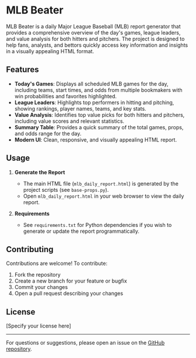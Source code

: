 # MLB Beater

MLB Beater is a daily Major League Baseball (MLB) report generator that provides a comprehensive overview of the day's games, league leaders, and value analysis for both hitters and pitchers. The project is designed to help fans, analysts, and bettors quickly access key information and insights in a visually appealing HTML format.

## Features

- **Today's Games**: Displays all scheduled MLB games for the day, including teams, start times, and odds from multiple bookmakers with win probabilities and favorites highlighted.
- **League Leaders**: Highlights top performers in hitting and pitching, showing rankings, player names, teams, and key stats.
- **Value Analysis**: Identifies top value picks for both hitters and pitchers, including value scores and relevant statistics.
- **Summary Table**: Provides a quick summary of the total games, props, and odds range for the day.
- **Modern UI**: Clean, responsive, and visually appealing HTML report.

## Usage

1. **Generate the Report**
   - The main HTML file (`mlb_daily_report.html`) is generated by the project scripts (see `base-props.py`).
   - Open `mlb_daily_report.html` in your web browser to view the daily report.

2. **Requirements**
   - See `requirements.txt` for Python dependencies if you wish to generate or update the report programmatically.

## Contributing

Contributions are welcome! To contribute:

1. Fork the repository
2. Create a new branch for your feature or bugfix
3. Commit your changes
4. Open a pull request describing your changes

## License

[Specify your license here]

---

For questions or suggestions, please open an issue on the [GitHub repository](https://github.com/divine-waters/mlb-beater).